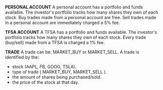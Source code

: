 **PERSONAL ACCOUNT**
A personal account has a portfolio and funds available.
The investor's portfolio tracks how many shares they own of each stock.
Buy trades made from a personal account are free.
Sell trades made in a personal account are immediately charged a 5% fee.

**TFSA ACCOUNT**
A TFSA has a portfolio and funds available.
The investor's portfolio tracks how many shares they own of each stock.
Every trade (buy/sell) made from a TFSA is charged a 1% fee.

**TRADE**
A trade can be: MARKET_BUY or MARKET_SELL.
A trade is identified by the:
  - stock (AAPL, FB, GOOG, TSLA).
  - type of trade ( MARKET_BUY, MARKET_SELL ).
  - the amount of shares being purchased/sold.
  - the price of the stock at that day.